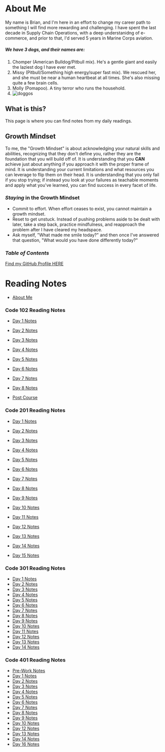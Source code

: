 # About Me

My name is Brian, and I'm here in an effort to change my career path to something I will find more rewarding and challenging. I have spent the last decade in Supply Chain Operations, with a deep understanidng of e-commerce, and prior to that, I'd served 5 years in Marine Corps aviation.

##### We have 3 dogs, and their names are:
1. Chomper (American Bulldog/Pitbull mix). He's a gentle giant and easily the laziest dog I have ever met.
2. Missy (Pitbull/Something high energy/super fast mix). We rescued her, and she must be near a human heartbeat at all times. She's also missing quite a few brain cells.
3. Molly (Pomapoo). A tiny terror who runs the household.
4. ![doggos](https://i.ibb.co/rHD44W9/doggos.jpg)

## What is this?

This page is where you can find notes from my daily readings.

## Growth Mindset

To me, the "Growth Mindset" is about acknowledging your natural skills and abilities, recognizing that they don't define you, rather they are the foundation that you will build off of. It is understanding that you **CAN** achieve just about anything if you approach it with the proper frame of mind. It is understanding your current limitations and what resources you can leverage to flip them on their head. It is understanding that you only fail if you stop trying; if instead you look at your failures as teachable moments and apply what you've learned, you can find success in every facet of life.

### ***Staying*** in the Growth Mindset
- Commit to effort. When effort ceases to exist, you cannot maintain a growth mindset.
- Reset to get unstuck. Instead of pushing problems aside to be dealt with later, take a step back, practice mindfulness, and reapproach the problem after I have cleared my headspace.
- Ask myself, "What made me smile today?" and then once I've answered that question, "What would you have done differently today?"


### ***Table of Contents***
[Find my GitHub Profile HERE](https://www.github.com/brianjtarte)

# Reading Notes

- [About Me](index.md)

### Code 102 Reading Notes

- [Day 1 Notes](day1.md)

- [Day 2 Notes](day2.md)

- [Day 3 Notes](day3.md)

- [Day 4 Notes](day4.md)

- [Day 5 Notes](day5.md)

- [Day 6 Notes](day6.md)

- [Day 7 Notes](day7.md)

- [Day 8 Notes](day8.md)

- [Post Course](exam.md)

### Code 201 Reading Notes

- [Day 1 Notes](class-01.md)

- [Day 2 Notes](201-2.md)

- [Day 3 Notes](201-3.md)

- [Day 4 Notes](201-4.md)

- [Day 5 Notes](201-5.md)

- [Day 6 Notes](201-6.md)

- [Day 7 Notes](201-7.md)

- [Day 8 Notes](201-8.md)

- [Day 9 Notes](201-9.md)

- [Day 10 Notes](201-10.md)

- [Day 11 Notes](201-11.md)

- [Day 12 Notes](201-12.md)

- [Day 13 Notes](201-13.md)

- [Day 14 Notes](201-14.md)

- [Day 15 Notes](201-15.md)

### Code 301 Reading Notes

- [Day 1 Notes](301-1.md)
- [Day 2 Notes](301-2.md)
- [Day 3 Notes](301-3.md)
- [Day 4 Notes](301-4.md)
- [Day 5 Notes](301-5.md)
- [Day 6 Notes](301-6.md)
- [Day 7 Notes](301-7.md)
- [Day 8 Notes](301-8.md)
- [Day 9 Notes](301-9.md)
- [Day 10 Notes](301-10.md)
- [Day 11 Notes](301-11.md)
- [Day 12 Notes](301-12.md)
- [Day 13 Notes](301-13.md)
- [Day 14 Notes](301-14.md)

### Code 401 Reading Notes

- [Pre-Work Notes](401-PreWork.md)
- [Day 1 Notes](401-1.md)
- [Day 2 Notes](401-2.md)
- [Day 3 Notes](401-3.md)
- [Day 4 Notes](401-4.md)
- [Day 5 Notes](401-5.md)
- [Day 6 Notes](401-6.md)
- [Day 7 Notes](401-7.md)
- [Day 8 Notes](401-8.md)
- [Day 9 Notes](401-9.md)
- [Day 10 Notes](401-10.md)
- [Day 12 Notes](401-12.md)
- [Day 13 Notes](401-13.md)
- [Day 14 Notes](401-14.md)
- [Day 16 Notes](401-16.md)
